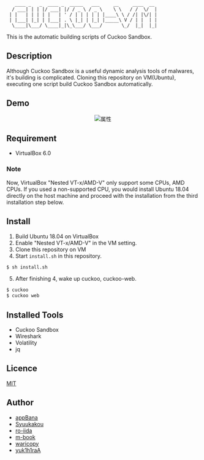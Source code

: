 ```
   ____ _   _  ____ _  _____   ___     __     ____  __
  / ___| | | |/ ___| |/ / _ \ / _ \    \ \   / /  \/  |
 | |   | | | | |   | ' / | | | | | |____\ \ / /| |\/| |
 | |___| |_| | |___| . \ |_| | |_| |_____\ V / | |  | |
  \____|\___/ \____|_|\_\___/ \___/       \_/  |_|  |_|

```

This is the automatic building scripts of Cuckoo Sandbox.


## Description
Although Cuckoo Sandbox is a useful dynamic analysis tools of malwares, it's building is complicated.
Cloning this repository on VM(Ubuntu), executing one script build Cuckoo Sandbox automatically.

## Demo

<div align="center">
<img src="https://github.com/tdu-isl/cuckoo-vm/wiki/images/demo.gif" alt="属性" title="demo">
</div>

## Requirement

- VirtualBox 6.0

### Note
Now, VirtualBox "Nested VT-x/AMD-V" only support some CPUs, AMD CPUs.
If you used a non-supported CPU, you would install Ubuntu 18.04 directly on the host machine and proceed with the installation from the third installation step below.

## Install

1. Build Ubuntu 18.04 on VirtualBox
2. Enable "Nested VT-x/AMD-V" in the VM setting.
3. Clone this repository on VM
4. Start `install.sh` in this repository.

```sh
$ sh install.sh
```

5. After finishing 4, wake up cuckoo, cuckoo-web.

```sh
$ cuckoo
$ cuckoo web
```

## Installed Tools
- Cuckoo Sandbox
- Wireshark
- Volatility
- jq

## Licence

[MIT](https://github.com/tdu-isl/cuckoo-vm/blob/develop/LICENSE)

## Author

- [appBana](https://github.com/howmuch515)
- [Syuukakou](https://github.com/Syuukakou)
- [ro-iida](https://github.com/rotten3156)
- [m-book](https://github.com/m-book)
- [waricopy](https://github.com/waricopy)
- [yuk1h1raA](https://github.com/yuk1h1ra)

